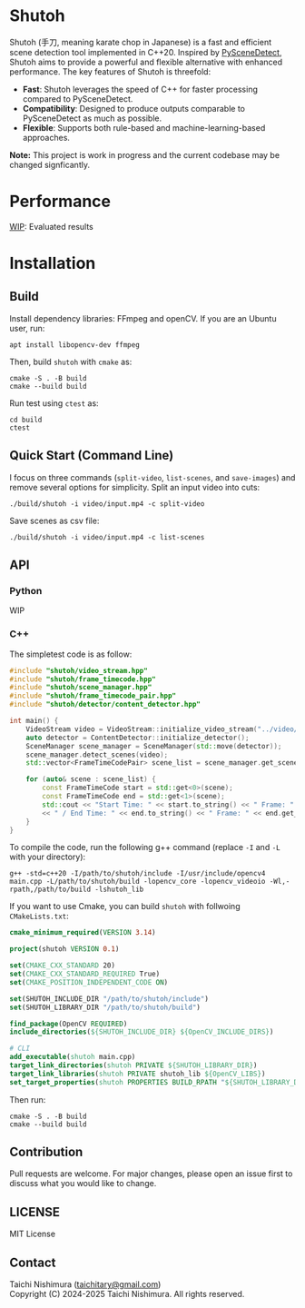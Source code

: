 # Shutoh
Shutoh (手刀, meaning karate chop in Japanese) is a fast and efficient scene detection tool implemented in C++20.
Inspired by [PySceneDetect](https://github.com/Breakthrough/PySceneDetect), Shutoh aims to provide a powerful and flexible alternative with enhanced performance. The key features of Shutoh is threefold:
- **Fast**: Shutoh leverages the speed of C++ for faster processing compared to PySceneDetect.
- **Compatibility**: Designed to produce outputs comparable to PySceneDetect as much as possible.
- **Flexible**: Supports both rule-based and machine-learning-based approaches.

**Note:** This project is work in progress and the current codebase may be changed signficantly.

# Performance
[WIP]: Evaluated results

# Installation
[WIP]: Installation

## Build
Install dependency libraries: FFmpeg and openCV. If you are an Ubuntu user, run:
```shell
apt install libopencv-dev ffmpeg
```
Then, build `shutoh` with `cmake` as:
```shell
cmake -S . -B build
cmake --build build
```
Run test using `ctest` as:
```shell
cd build
ctest
```

## Quick Start (Command Line)
I focus on three commands (`split-video`, `list-scenes`, and `save-images`) and remove several options for simplicity.
Split an input video into cuts:
```
./build/shutoh -i video/input.mp4 -c split-video
```
Save scenes as csv file:
```
./build/shutoh -i video/input.mp4 -c list-scenes
```

## API
### Python
WIP

### C++
The simpletest code is as follow:
```cpp
#include "shutoh/video_stream.hpp"
#include "shutoh/frame_timecode.hpp"
#include "shutoh/scene_manager.hpp"
#include "shutoh/frame_timecode_pair.hpp"
#include "shutoh/detector/content_detector.hpp"

int main() {
    VideoStream video = VideoStream::initialize_video_stream("../video/input.mp4").value();
    auto detector = ContentDetector::initialize_detector();
    SceneManager scene_manager = SceneManager(std::move(detector));
    scene_manager.detect_scenes(video);
    std::vector<FrameTimeCodePair> scene_list = scene_manager.get_scene_list().value();

    for (auto& scene : scene_list) {
        const FrameTimeCode start = std::get<0>(scene);
        const FrameTimeCode end = std::get<1>(scene);
        std::cout << "Start Time: " << start.to_string() << " Frame: " << start.get_frame_num()
        << " / End Time: " << end.to_string() << " Frame: " << end.get_frame_num() << std::endl; 
    }
}
```
To compile the code, run the following g++ command (replace `-I` and `-L` with your directory):
```
g++ -std=c++20 -I/path/to/shutoh/include -I/usr/include/opencv4 main.cpp -L/path/to/shutoh/build -lopencv_core -lopencv_videoio -Wl,-rpath,/path/to/build -lshutoh_lib
```
If you want to use Cmake, you can build `shutoh` with follwoing `CMakeLists.txt`:
```cmake
cmake_minimum_required(VERSION 3.14)

project(shutoh VERSION 0.1)

set(CMAKE_CXX_STANDARD 20)
set(CMAKE_CXX_STANDARD_REQUIRED True)
set(CMAKE_POSITION_INDEPENDENT_CODE ON)

set(SHUTOH_INCLUDE_DIR "/path/to/shutoh/include")
set(SHUTOH_LIBRARY_DIR "/path/to/shutoh/build")

find_package(OpenCV REQUIRED)
include_directories(${SHUTOH_INCLUDE_DIR} ${OpenCV_INCLUDE_DIRS})

# CLI
add_executable(shutoh main.cpp)
target_link_directories(shutoh PRIVATE ${SHUTOH_LIBRARY_DIR})
target_link_libraries(shutoh PRIVATE shutoh_lib ${OpenCV_LIBS})
set_target_properties(shutoh PROPERTIES BUILD_RPATH "${SHUTOH_LIBRARY_DIR}")
```
Then run:
```shell
cmake -S . -B build
cmake --build build
```

## Contribution
Pull requests are welcome. For major changes, please open an issue first to discuss what you would like to change.

## LICENSE
MIT License

## Contact
Taichi Nishimura ([taichitary@gmail.com](taichitary@gmail.com))  
Copyright (C) 2024-2025 Taichi Nishimura.
All rights reserved.